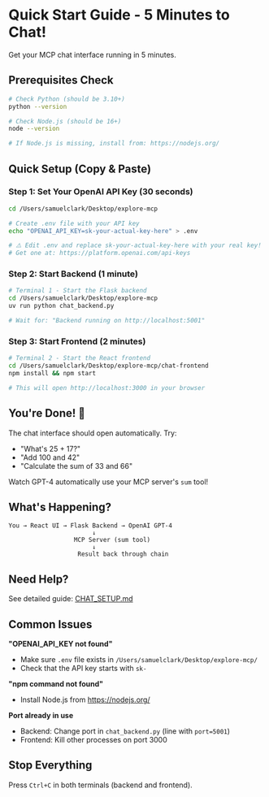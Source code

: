 # Quick Start Guide - 5 Minutes to Chat!

Get your MCP chat interface running in 5 minutes.

## Prerequisites Check

```bash
# Check Python (should be 3.10+)
python --version

# Check Node.js (should be 16+)
node --version

# If Node.js is missing, install from: https://nodejs.org/
```

## Quick Setup (Copy & Paste)

### Step 1: Set Your OpenAI API Key (30 seconds)

```bash
cd /Users/samuelclark/Desktop/explore-mcp

# Create .env file with your API key
echo "OPENAI_API_KEY=sk-your-actual-key-here" > .env

# ⚠️ Edit .env and replace sk-your-actual-key-here with your real key!
# Get one at: https://platform.openai.com/api-keys
```

### Step 2: Start Backend (1 minute)

```bash
# Terminal 1 - Start the Flask backend
cd /Users/samuelclark/Desktop/explore-mcp
uv run python chat_backend.py

# Wait for: "Backend running on http://localhost:5001"
```

### Step 3: Start Frontend (2 minutes)

```bash
# Terminal 2 - Start the React frontend
cd /Users/samuelclark/Desktop/explore-mcp/chat-frontend
npm install && npm start

# This will open http://localhost:3000 in your browser
```

## You're Done! 🎉

The chat interface should open automatically. Try:

- "What's 25 + 17?"
- "Add 100 and 42"
- "Calculate the sum of 33 and 66"

Watch GPT-4 automatically use your MCP server's `sum` tool!

## What's Happening?

```
You → React UI → Flask Backend → OpenAI GPT-4
                       ↓
                  MCP Server (sum tool)
                       ↓
                   Result back through chain
```

## Need Help?

See detailed guide: [CHAT_SETUP.md](CHAT_SETUP.md)

## Common Issues

**"OPENAI_API_KEY not found"**
- Make sure `.env` file exists in `/Users/samuelclark/Desktop/explore-mcp/`
- Check that the API key starts with `sk-`

**"npm command not found"**
- Install Node.js from https://nodejs.org/

**Port already in use**
- Backend: Change port in `chat_backend.py` (line with `port=5001`)
- Frontend: Kill other processes on port 3000

## Stop Everything

Press `Ctrl+C` in both terminals (backend and frontend).

